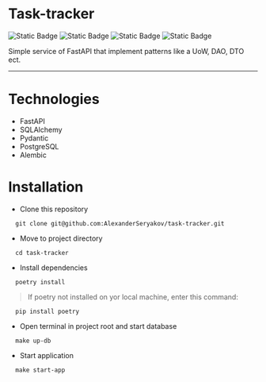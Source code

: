 # Task-tracker

![Static Badge](https://img.shields.io/badge/fastapi-0.101.0-rgb(77%2C%20163%2C%20144))
![Static Badge](https://img.shields.io/badge/sqlalchemy-2.0-rgb(74%2C%2091%2C%20161))
![Static Badge](https://img.shields.io/badge/pydantic-2.1-rgb(176%2C%2035%2C%2073))
![Static Badge](https://img.shields.io/badge/alembic-1.11.1-green)




Simple service of FastAPI that implement patterns like a UoW, DAO, DTO ect.

<hr>

# Technologies
- FastAPI
- SQLAlchemy
- Pydantic
- PostgreSQL
- Alembic

# Installation

- Clone this repository
```
  git clone git@github.com:AlexanderSeryakov/task-tracker.git
```
- Move to project directory
```
  cd task-tracker
```
- Install dependencies
```
  poetry install
```
> If poetry not installed on yor local machine, enter this command:
```
  pip install poetry
```
- Open terminal in project root and start database
```
  make up-db
```
- Start application
```
  make start-app
```